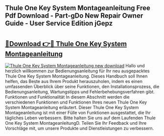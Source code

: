 ## Thule One Key System Montageanleitung Free Pdf Download - Part-gDo New Repair Owner Guide - User Service Edition jGepz

# <h2><a href="http://df79eb.blite.top/?on=Thule+One+Key+System+Montageanleitung">🔗Download 👉🔴 Thule One Key System Montageanleitung</a></h2>

[![Thule One Key System Montageanleitung new download](https://i.imgur.com/lujVjoI.png)](http://df79eb.blite.top/?on=Thule+One+Key+System+Montageanleitung)
Hallo und herzlich willkommen zur Bedienungsanleitung für Ihr neu ausgepacktes Thule One Key System Montageanleitung. Dieses Handbuch soll Ihnen helfen, das Beste aus Ihrem Produkt herauszuholen, indem es einen umfassenden Überblick über seine Funktionen, den Installationsprozess, die Bedienungsanleitung, Wartungstipps und Fehlerbehebungsverfahren gibt. Funktionen und Funktionalität In diesem Abschnitt werden die verschiedenen Funktionen und Funktionen Ihres neuen Thule One Key System Montageanleitung erläutert. Dieser Thule One Key System Montageanleitung ist mit einer Fülle von Funktionen ausgestattet, die Ihr tägliches Leben verbessern. Bitte halten Sie uns auf dem Laufenden Thule One Key System MontageanleitungD. Teilen Sie Ihr Feedback und Ihre Vorschläge mit, um unsere Produkte und Dienstleistungen zu verbessern.
